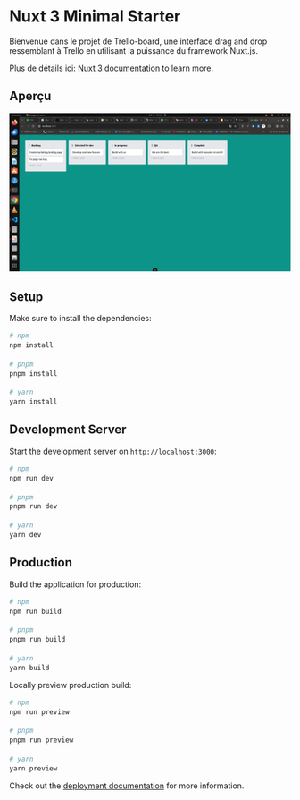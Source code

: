 # Nuxt 3 Minimal Starter

Bienvenue dans le projet de Trello-board, une interface drag and drop ressemblant à Trello en utilisant la puissance du framework Nuxt.js.

Plus de détails ici:  [Nuxt 3 documentation](https://nuxt.com/docs/getting-started/introduction) to learn more.

## Aperçu

![Aperçu du projet](./public/preview.png)

## Setup

Make sure to install the dependencies:

```bash
# npm
npm install

# pnpm
pnpm install

# yarn
yarn install
```

## Development Server

Start the development server on `http://localhost:3000`:

```bash
# npm
npm run dev

# pnpm
pnpm run dev

# yarn
yarn dev
```

## Production

Build the application for production:

```bash
# npm
npm run build

# pnpm
pnpm run build

# yarn
yarn build
```

Locally preview production build:

```bash
# npm
npm run preview

# pnpm
pnpm run preview

# yarn
yarn preview
```

Check out the [deployment documentation](https://nuxt.com/docs/getting-started/deployment) for more information.
